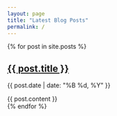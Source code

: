 ```yaml
---
layout: page
title: "Latest Blog Posts"
permalink: /
---
```


{% for post in site.posts %}
<div class="post-preview">
  <h2><a href="{{ post.url | relative_url }}">{{ post.title }}</a></h2>
  <p class="post-date">{{ post.date | date: "%B %d, %Y" }}</p>
  <div class="post-content">
    {{ post.content }}
  </div>
</div>
{% endfor %}
